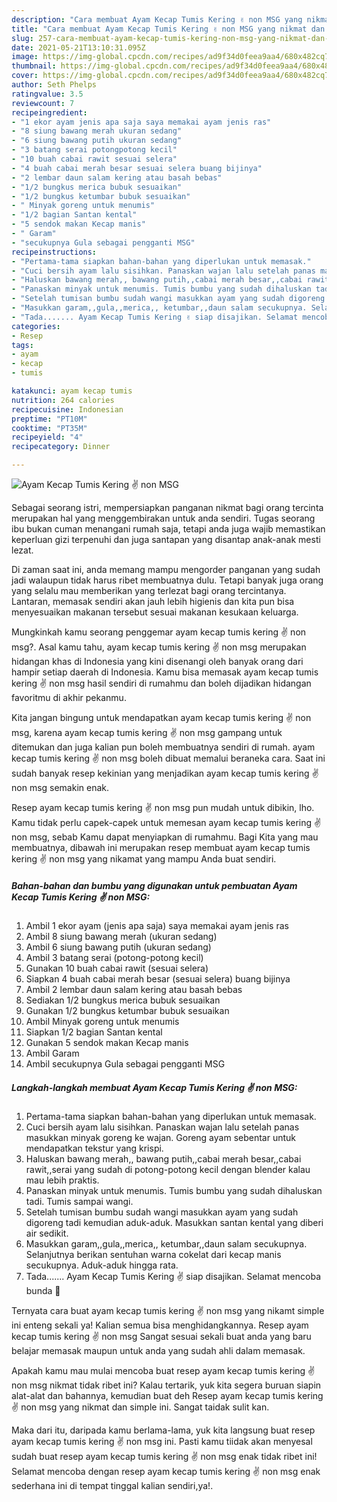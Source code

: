 ```yaml
---
description: "Cara membuat Ayam Kecap Tumis Kering ✌ non MSG yang nikmat dan Mudah Dibuat"
title: "Cara membuat Ayam Kecap Tumis Kering ✌ non MSG yang nikmat dan Mudah Dibuat"
slug: 257-cara-membuat-ayam-kecap-tumis-kering-non-msg-yang-nikmat-dan-mudah-dibuat
date: 2021-05-21T13:10:31.095Z
image: https://img-global.cpcdn.com/recipes/ad9f34d0feea9aa4/680x482cq70/ayam-kecap-tumis-kering-✌-non-msg-foto-resep-utama.jpg
thumbnail: https://img-global.cpcdn.com/recipes/ad9f34d0feea9aa4/680x482cq70/ayam-kecap-tumis-kering-✌-non-msg-foto-resep-utama.jpg
cover: https://img-global.cpcdn.com/recipes/ad9f34d0feea9aa4/680x482cq70/ayam-kecap-tumis-kering-✌-non-msg-foto-resep-utama.jpg
author: Seth Phelps
ratingvalue: 3.5
reviewcount: 7
recipeingredient:
- "1 ekor ayam jenis apa saja saya memakai ayam jenis ras"
- "8 siung bawang merah ukuran sedang"
- "6 siung bawang putih ukuran sedang"
- "3 batang serai potongpotong kecil"
- "10 buah cabai rawit sesuai selera"
- "4 buah cabai merah besar sesuai selera buang bijinya"
- "2 lembar daun salam kering atau basah bebas"
- "1/2 bungkus merica bubuk sesuaikan"
- "1/2 bungkus ketumbar bubuk sesuaikan"
- " Minyak goreng untuk menumis"
- "1/2 bagian Santan kental"
- "5 sendok makan Kecap manis"
- " Garam"
- "secukupnya Gula sebagai pengganti MSG"
recipeinstructions:
- "Pertama-tama siapkan bahan-bahan yang diperlukan untuk memasak."
- "Cuci bersih ayam lalu sisihkan. Panaskan wajan lalu setelah panas masukkan minyak goreng ke wajan. Goreng ayam sebentar untuk mendapatkan tekstur yang krispi."
- "Haluskan bawang merah,, bawang putih,,cabai merah besar,,cabai rawit,,serai yang sudah di potong-potong kecil dengan blender kalau mau lebih praktis."
- "Panaskan minyak untuk menumis. Tumis bumbu yang sudah dihaluskan tadi. Tumis sampai wangi."
- "Setelah tumisan bumbu sudah wangi masukkan ayam yang sudah digoreng tadi kemudian aduk-aduk. Masukkan santan kental yang diberi air sedikit."
- "Masukkan garam,,gula,,merica,, ketumbar,,daun salam secukupnya. Selanjutnya berikan sentuhan warna cokelat dari kecap manis secukupnya. Aduk-aduk hingga rata."
- "Tada....... Ayam Kecap Tumis Kering ✌ siap disajikan. Selamat mencoba bunda 🤗"
categories:
- Resep
tags:
- ayam
- kecap
- tumis

katakunci: ayam kecap tumis 
nutrition: 264 calories
recipecuisine: Indonesian
preptime: "PT10M"
cooktime: "PT35M"
recipeyield: "4"
recipecategory: Dinner

---
```



![Ayam Kecap Tumis Kering ✌ non MSG](https://img-global.cpcdn.com/recipes/ad9f34d0feea9aa4/680x482cq70/ayam-kecap-tumis-kering-✌-non-msg-foto-resep-utama.jpg)

Sebagai seorang istri, mempersiapkan panganan nikmat bagi orang tercinta merupakan hal yang menggembirakan untuk anda sendiri. Tugas seorang ibu bukan cuman menangani rumah saja, tetapi anda juga wajib memastikan keperluan gizi terpenuhi dan juga santapan yang disantap anak-anak mesti lezat.

Di zaman  saat ini, anda memang mampu mengorder panganan yang sudah jadi walaupun tidak harus ribet membuatnya dulu. Tetapi banyak juga orang yang selalu mau memberikan yang terlezat bagi orang tercintanya. Lantaran, memasak sendiri akan jauh lebih higienis dan kita pun bisa menyesuaikan makanan tersebut sesuai makanan kesukaan keluarga. 



Mungkinkah kamu seorang penggemar ayam kecap tumis kering ✌ non msg?. Asal kamu tahu, ayam kecap tumis kering ✌ non msg merupakan hidangan khas di Indonesia yang kini disenangi oleh banyak orang dari hampir setiap daerah di Indonesia. Kamu bisa memasak ayam kecap tumis kering ✌ non msg hasil sendiri di rumahmu dan boleh dijadikan hidangan favoritmu di akhir pekanmu.

Kita jangan bingung untuk mendapatkan ayam kecap tumis kering ✌ non msg, karena ayam kecap tumis kering ✌ non msg gampang untuk ditemukan dan juga kalian pun boleh membuatnya sendiri di rumah. ayam kecap tumis kering ✌ non msg boleh dibuat memalui beraneka cara. Saat ini sudah banyak resep kekinian yang menjadikan ayam kecap tumis kering ✌ non msg semakin enak.

Resep ayam kecap tumis kering ✌ non msg pun mudah untuk dibikin, lho. Kamu tidak perlu capek-capek untuk memesan ayam kecap tumis kering ✌ non msg, sebab Kamu dapat menyiapkan di rumahmu. Bagi Kita yang mau membuatnya, dibawah ini merupakan resep membuat ayam kecap tumis kering ✌ non msg yang nikamat yang mampu Anda buat sendiri.

<!--inarticleads1-->

##### Bahan-bahan dan bumbu yang digunakan untuk pembuatan Ayam Kecap Tumis Kering ✌ non MSG:

1. Ambil 1 ekor ayam (jenis apa saja) saya memakai ayam jenis ras
1. Ambil 8 siung bawang merah (ukuran sedang)
1. Ambil 6 siung bawang putih (ukuran sedang)
1. Ambil 3 batang serai (potong-potong kecil)
1. Gunakan 10 buah cabai rawit (sesuai selera)
1. Siapkan 4 buah cabai merah besar (sesuai selera) buang bijinya
1. Ambil 2 lembar daun salam kering atau basah bebas
1. Sediakan 1/2 bungkus merica bubuk sesuaikan
1. Gunakan 1/2 bungkus ketumbar bubuk sesuaikan
1. Ambil  Minyak goreng untuk menumis
1. Siapkan 1/2 bagian Santan kental
1. Gunakan 5 sendok makan Kecap manis
1. Ambil  Garam
1. Ambil secukupnya Gula sebagai pengganti MSG




<!--inarticleads2-->

##### Langkah-langkah membuat Ayam Kecap Tumis Kering ✌ non MSG:

1. Pertama-tama siapkan bahan-bahan yang diperlukan untuk memasak.
1. Cuci bersih ayam lalu sisihkan. Panaskan wajan lalu setelah panas masukkan minyak goreng ke wajan. Goreng ayam sebentar untuk mendapatkan tekstur yang krispi.
1. Haluskan bawang merah,, bawang putih,,cabai merah besar,,cabai rawit,,serai yang sudah di potong-potong kecil dengan blender kalau mau lebih praktis.
1. Panaskan minyak untuk menumis. Tumis bumbu yang sudah dihaluskan tadi. Tumis sampai wangi.
1. Setelah tumisan bumbu sudah wangi masukkan ayam yang sudah digoreng tadi kemudian aduk-aduk. Masukkan santan kental yang diberi air sedikit.
1. Masukkan garam,,gula,,merica,, ketumbar,,daun salam secukupnya. Selanjutnya berikan sentuhan warna cokelat dari kecap manis secukupnya. Aduk-aduk hingga rata.
1. Tada....... Ayam Kecap Tumis Kering ✌ siap disajikan. Selamat mencoba bunda 🤗




Ternyata cara buat ayam kecap tumis kering ✌ non msg yang nikamt simple ini enteng sekali ya! Kalian semua bisa menghidangkannya. Resep ayam kecap tumis kering ✌ non msg Sangat sesuai sekali buat anda yang baru belajar memasak maupun untuk anda yang sudah ahli dalam memasak.

Apakah kamu mau mulai mencoba buat resep ayam kecap tumis kering ✌ non msg nikmat tidak ribet ini? Kalau tertarik, yuk kita segera buruan siapin alat-alat dan bahannya, kemudian buat deh Resep ayam kecap tumis kering ✌ non msg yang nikmat dan simple ini. Sangat taidak sulit kan. 

Maka dari itu, daripada kamu berlama-lama, yuk kita langsung buat resep ayam kecap tumis kering ✌ non msg ini. Pasti kamu tiidak akan menyesal sudah buat resep ayam kecap tumis kering ✌ non msg enak tidak ribet ini! Selamat mencoba dengan resep ayam kecap tumis kering ✌ non msg enak sederhana ini di tempat tinggal kalian sendiri,ya!.

